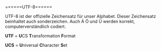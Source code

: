 ======UTF-8======

UTF-8 ist der offizielle Zeichensatz für unser Alphabet. Dieser Zeichensatz beinhaltet auch sonderzeichen. Auch Ä Ö und Ü werden korrekt, computerverständlich codiert.


**UTF** = **U**CS **T**ransformation **F**ormat


**UCS** = **U**niversal **C**haracter **S**et